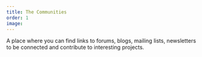 ```yaml
---
title: The Communities
order: 1
image:
---
```


A place where you can find links to forums, blogs, mailing lists, newsletters to be connected and contribute to interesting projects.
